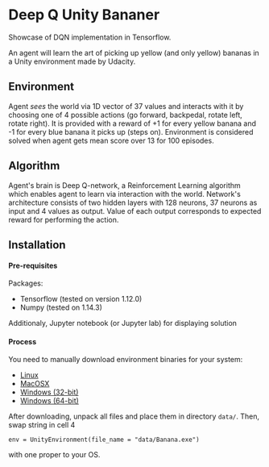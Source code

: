 # Deep Q Unity Bananer
Showcase of DQN implementation in Tensorflow.

An agent will learn the art of picking up yellow (and only yellow) bananas in a Unity environment made by Udacity.

## Environment
Agent *sees* the world via 1D vector of 37 values and interacts with it by choosing one of 4 possible actions (go forward, backpedal, rotate left, rotate right).
It is provided with a reward of +1 for every yellow banana and -1 for every blue banana it picks up (steps on).
Environment is considered solved when agent gets mean score over 13 for 100 episodes.

## Algorithm
Agent's brain is Deep Q-network, a Reinforcement Learning algorithm which enables agent to learn via interaction with the world. Network's architecture consists of two hidden layers with 128 neurons, 37 neurons as input and 4 values as output. Value of each output corresponds to expected reward for performing the action.

## Installation
#### Pre-requisites
Packages:
- Tensorflow (tested on version 1.12.0)
- Numpy (tested on 1.14.3)
  
Additionaly, Jupyter notebook (or Jupyter lab) for displaying solution

#### Process
You need to manually download environment binaries for your system:
- [Linux](https://s3-us-west-1.amazonaws.com/udacity-drlnd/P1/Banana/Banana_Linux.zip)
- [MacOSX](https://s3-us-west-1.amazonaws.com/udacity-drlnd/P1/Banana/Banana.app.zip)
- [Windows (32-bit)](https://s3-us-west-1.amazonaws.com/udacity-drlnd/P1/Banana/Banana_Windows_x86.zip)
- [Windows (64-bit)](https://s3-us-west-1.amazonaws.com/udacity-drlnd/P1/Banana/Banana_Windows_x86_64.zip)
  
After downloading, unpack all files and place them in directory `data/`. Then, swap string in cell 4 
```
env = UnityEnvironment(file_name = "data/Banana.exe")
```
with one proper to your OS.